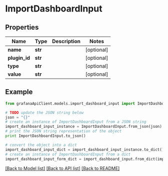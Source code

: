 # ImportDashboardInput


## Properties
Name | Type | Description | Notes
------------ | ------------- | ------------- | -------------
**name** | **str** |  | [optional] 
**plugin_id** | **str** |  | [optional] 
**type** | **str** |  | [optional] 
**value** | **str** |  | [optional] 

## Example

```python
from grafanaApiClient.models.import_dashboard_input import ImportDashboardInput

# TODO update the JSON string below
json = "{}"
# create an instance of ImportDashboardInput from a JSON string
import_dashboard_input_instance = ImportDashboardInput.from_json(json)
# print the JSON string representation of the object
print ImportDashboardInput.to_json()

# convert the object into a dict
import_dashboard_input_dict = import_dashboard_input_instance.to_dict()
# create an instance of ImportDashboardInput from a dict
import_dashboard_input_form_dict = import_dashboard_input.from_dict(import_dashboard_input_dict)
```
[[Back to Model list]](../README.md#documentation-for-models) [[Back to API list]](../README.md#documentation-for-api-endpoints) [[Back to README]](../README.md)



